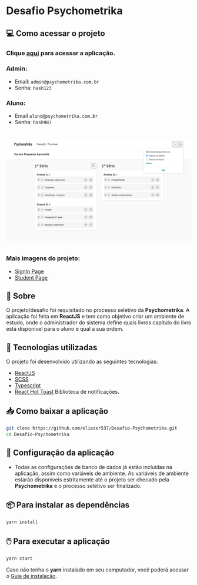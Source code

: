 <h1>
Desafio Psychometrika
</h1>

## 💻 Como acessar o projeto

### Clique [aqui](https://psychometrika-29e1f.web.app/) para acessar a aplicação.
###  Admin:
- Email: ``admin@psychometrika.com.br``
- Senha: ``hash123``
### Aluno:
- Email ``aluno@psychometrika.com.br``
- Senha: ``hash987``

<h1></h1>

<h1>
  <img src='./assets-readme/admin-page.png' >
</h1>

<h3>Mais imagens do projeto:</h3>

- [SignIn Page](./assets-readme/signin-page.png)
- [Student Page](./assets-readme/student-page.png)

## 📃 Sobre

O projeto/desafio foi requisitado no processo seletivo da **Psychometrika**. A aplicação foi feita em **ReactJS** e tem como objetivo criar um ambiente de estudo, onde o administrador do sistema define quais livros capítulo do livro está disponível para o aluno e qual a sua ordem.

## 🚀 Tecnologias utilizadas

O projeto foi desenvolvido utilizando as seguintes tecnologias:

- [ReactJS](https://reactjs.org/)
- [SCSS](https://sass-lang.com/)
- [Typescript](https://www.typescriptlang.org/)
- [React Hot Toast](https://react-hot-toast.com/) Biblioteca de notificações.
</p>

## 📥 Como baixar a aplicação

```bash
git clone https://github.com/eliezer537/Desafio-Psychometrika.git
cd Desafio-Psychometrika
```

## 📌 Configuração da aplicação
- Todas as configurações de banco de dados já estão incluidas na aplicação, assim como variáveis de ambiente. As variáveis de ambiente estarão disponíveis estritamente até o projeto ser checado pela **Psychometrika** e o processo seletivo ser finalizado.

## 📦 Para instalar as dependências
```bash
yarn install
```

## 🖱️ Para executar a aplicação

```bash
yarn start
```

Caso não tenha o **yarn** instalado em seu computador, você poderá acessar o [Guia de instalação](https://classic.yarnpkg.com/en/docs/install/#debian-stable).
